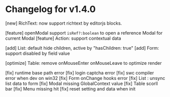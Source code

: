 # Changelog for v1.4.0

[new] RichText: now support richtext by editorjs blocks.

[feature] openModal support `isRef?:boolean` to open a reference Modal for current Modal
[feature] Action: support contextual data

[add] List: default hide children, active by "hasChildren: true"
[add] Form: support disabled by field value 

[optimize] Table: remove onMouseEnter onMouseLeave to optimize render

[fix] runtime base path error
[fix] login captcha error
[fix] swc compiler error when dev on win32
[fix] Form onChange hooks error
[fix] List : unsync list data to form
[fix] Modal missing GlobalContext value
[fix] Table scorll bar
[fix] Menu missing hit
[fix] reset setting and data when init
